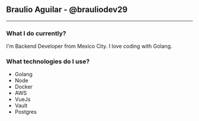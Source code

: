 ## Braulio Aguilar - @brauliodev29
<hr>

### What I do currently?

I'm Backend Developer from Mexico City. I love coding with Golang.

### What technologies do I use?

* Golang
* Node
* Docker
* AWS
* VueJs
* Vault
* Postgres
